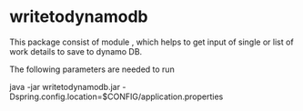 # writetodynamodb
This package consist of module , which helps to get input of single or list of work details to save to dynamo DB. 

The following parameters are needed to run 

java -jar writetodynamodb.jar -Dspring.config.location=$CONFIG/application.properties
